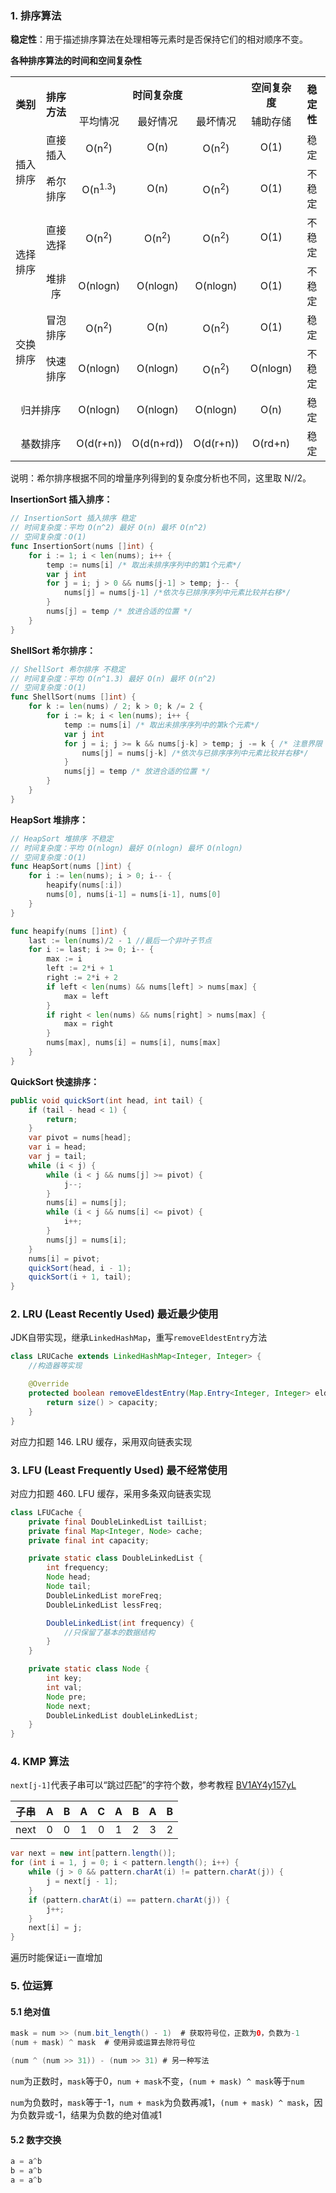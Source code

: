 ### 1. 排序算法

**稳定性**：用于描述排序算法在处理相等元素时是否保持它们的相对顺序不变。

**各种排序算法的时间和空间复杂性**

<center><table>
  <tr>
    <th rowspan="2" align="center">类别</th>
    <th rowspan="2" align="center">排序方法</th>
    <th colspan="3" align="center">时间复杂度</th>
    <th align="center">空间复杂度</th>
    <th rowspan="2" align="center">稳定性</th>
  </tr>
  <tr>
    <td align="center">平均情况</td>
    <td align="center">最好情况</td>
    <td align="center">最坏情况</td>
    <td align="center">辅助存储</td>
  </tr>
  <tr>
    <td rowspan="2" align="center">插入排序</td>
    <td align="center">直接插入</td>
    <td align="center">O(n<sup>2</sup>)</td>
    <td align="center">O(n)</td>
    <td align="center">O(n<sup>2</sup>)</td>
    <td align="center">O(1)</td>
    <td align="center">稳定</td>
  </tr>
  <tr>
    <td align="center">希尔排序</td>
    <td align="center">O(n<sup>1.3</sup>)</td>
    <td align="center">O(n)</td>
    <td align="center">O(n<sup>2</sup>)</td>
    <td align="center">O(1)</td>
    <td align="center">不稳定</td>
  </tr>
  <tr>
    <td rowspan="2" align="center">选择排序</td>
    <td align="center">直接选择</td>
    <td align="center">O(n<sup>2</sup>)</td>
    <td align="center">O(n<sup>2</sup>)</td>
    <td align="center">O(n<sup>2</sup>)</td>
    <td align="center">O(1)</td>
    <td align="center">不稳定</td>
  </tr>
  <tr>
    <td align="center">堆排序</td>
    <td align="center">O(nlogn)</td>
    <td align="center">O(nlogn)</td>
    <td align="center">O(nlogn)</td>
    <td align="center">O(1)</td>
    <td align="center">不稳定</td>
  </tr>
  <tr>
    <td rowspan="2" align="center">交换排序</td>
    <td align="center">冒泡排序</td>
    <td align="center">O(n<sup>2</sup>)</td>
    <td align="center">O(n)</td>
    <td align="center">O(n<sup>2</sup>)</td>
    <td align="center">O(1)</td>
    <td align="center">稳定</td>
  </tr>
  <tr>
    <td align="center">快速排序</td>
    <td align="center">O(nlogn)</td>
    <td align="center">O(nlogn)</td>
    <td align="center">O(n<sup>2</sup>)</td>
    <td align="center">O(nlogn)</td>
    <td align="center">不稳定</td>
  </tr>
  <tr>
    <td colspan="2" align="center">归并排序</td>
    <td align="center">O(nlogn)</td>
    <td align="center">O(nlogn)</td>
    <td align="center">O(nlogn)</td>
    <td align="center">O(n)</td>
    <td align="center">稳定</td>
  </tr>
  <tr>
    <td colspan="2" align="center">基数排序</td>
    <td align="center">O(d(r+n))</td>
    <td align="center">O(d(n+rd))</td>
    <td align="center">O(d(r+n))</td>
    <td align="center">O(rd+n)</td>
    <td align="center">稳定</td>
  </tr>
</table></center>

说明：希尔排序根据不同的增量序列得到的复杂度分析也不同，这里取 N//2。

**InsertionSort 插入排序：**

```go
// InsertionSort 插入排序 稳定
// 时间复杂度：平均 O(n^2) 最好 O(n) 最坏 O(n^2) 
// 空间复杂度：O(1)
func InsertionSort(nums []int) {
	for i := 1; i < len(nums); i++ {
		temp := nums[i] /* 取出未排序序列中的第1个元素*/
		var j int
		for j = i; j > 0 && nums[j-1] > temp; j-- {
			nums[j] = nums[j-1] /*依次与已排序序列中元素比较并右移*/
		}
		nums[j] = temp /* 放进合适的位置 */
	}
}
```

**ShellSort 希尔排序：**

```go
// ShellSort 希尔排序 不稳定
// 时间复杂度：平均 O(n^1.3) 最好 O(n) 最坏 O(n^2) 
// 空间复杂度：O(1)
func ShellSort(nums []int) {
	for k := len(nums) / 2; k > 0; k /= 2 {
		for i := k; i < len(nums); i++ {
			temp := nums[i] /* 取出未排序序列中的第k个元素*/
			var j int
			for j = i; j >= k && nums[j-k] > temp; j -= k { /* 注意界限 j >= k */
				nums[j] = nums[j-k] /*依次与已排序序列中元素比较并右移*/
			}
			nums[j] = temp /* 放进合适的位置 */
		}
	}
}
```

**HeapSort 堆排序：**

```go
// HeapSort 堆排序 不稳定
// 时间复杂度：平均 O(nlogn) 最好 O(nlogn) 最坏 O(nlogn)
// 空间复杂度：O(1)
func HeapSort(nums []int) {
	for i := len(nums); i > 0; i-- {
		heapify(nums[:i])
		nums[0], nums[i-1] = nums[i-1], nums[0]
	}
}

func heapify(nums []int) {
	last := len(nums)/2 - 1 //最后一个非叶子节点
	for i := last; i >= 0; i-- {
		max := i
		left := 2*i + 1
		right := 2*i + 2
		if left < len(nums) && nums[left] > nums[max] {
			max = left
		}
		if right < len(nums) && nums[right] > nums[max] {
			max = right
		}
		nums[max], nums[i] = nums[i], nums[max]
	}
}
```

**QuickSort 快速排序：**

```java
public void quickSort(int head, int tail) {
    if (tail - head < 1) {
        return;
    }
    var pivot = nums[head];
    var i = head;
    var j = tail;
    while (i < j) {
        while (i < j && nums[j] >= pivot) {
            j--;
        }
        nums[i] = nums[j];
        while (i < j && nums[i] <= pivot) {
            i++;
        }
        nums[j] = nums[i];
    }
    nums[i] = pivot;
    quickSort(head, i - 1);
    quickSort(i + 1, tail);
}
```

### 2. LRU (Least Recently Used) 最近最少使用

JDK自带实现，继承`LinkedHashMap`，重写`removeEldestEntry`方法

```java
class LRUCache extends LinkedHashMap<Integer, Integer> {
    //构造器等实现

    @Override
    protected boolean removeEldestEntry(Map.Entry<Integer, Integer> eldest) {
        return size() > capacity;
    }
}
```

对应力扣题 146. LRU 缓存，采用双向链表实现

### 3. LFU (Least Frequently Used) 最不经常使用

对应力扣题 460. LFU 缓存，采用多条双向链表实现

```java
class LFUCache {
    private final DoubleLinkedList tailList;
    private final Map<Integer, Node> cache;
    private final int capacity;

    private static class DoubleLinkedList {
        int frequency;
        Node head;
        Node tail;
        DoubleLinkedList moreFreq;
        DoubleLinkedList lessFreq;

        DoubleLinkedList(int frequency) {
            //只保留了基本的数据结构
        }
    }

    private static class Node {
        int key;
        int val;
        Node pre;
        Node next;
        DoubleLinkedList doubleLinkedList;
    }
}
```

### 4. KMP 算法

`next[j-1]`代表子串可以“跳过匹配”的字符个数，参考教程 [BV1AY4y157yL](https://www.bilibili.com/video/BV1AY4y157yL/)

| 子串 |  A   |  B   |  A   |  C   |  A   |  B   |  A   |  B   |
| :--: | :--: | :--: | :--: | :--: | :--: | :--: | :--: | :--: |
| next |  0   |  0   |  1   |  0   |  1   |  2   |  3   |  2   |

```java
var next = new int[pattern.length()];
for (int i = 1, j = 0; i < pattern.length(); i++) {
    while (j > 0 && pattern.charAt(i) != pattern.charAt(j)) {
        j = next[j - 1];
    }
    if (pattern.charAt(i) == pattern.charAt(j)) {
        j++;
    }
    next[i] = j;
}
```

遍历时能保证`i`一直增加

### 5. 位运算

#### 5.1 绝对值

```java
mask = num >> (num.bit_length() - 1)  # 获取符号位，正数为0，负数为-1
(num + mask) ^ mask  # 使用异或运算去除符号位

(num ^ (num >> 31)) - (num >> 31) # 另一种写法
```

`num`为正数时，`mask`等于0，`num + mask`不变，`(num + mask) ^ mask`等于`num`

`num`为负数时，`mask`等于-1，`num + mask`为负数再减1，`(num + mask) ^ mask`，因为负数异或-1，结果为负数的绝对值减1

#### 5.2 数字交换

```java
a = a^b
b = a^b
a = a^b
```
